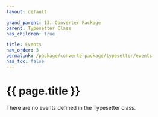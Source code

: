 ```yaml
---
layout: default

grand_parent: 13. Converter Package
parent: Typesetter Class
has_children: true

title: Events
nav_order: 3
permalink: /package/converterpackage/typesetter/events
has_toc: false
---
```

# {{ page.title }}

There are no events defined in the Typesetter class.